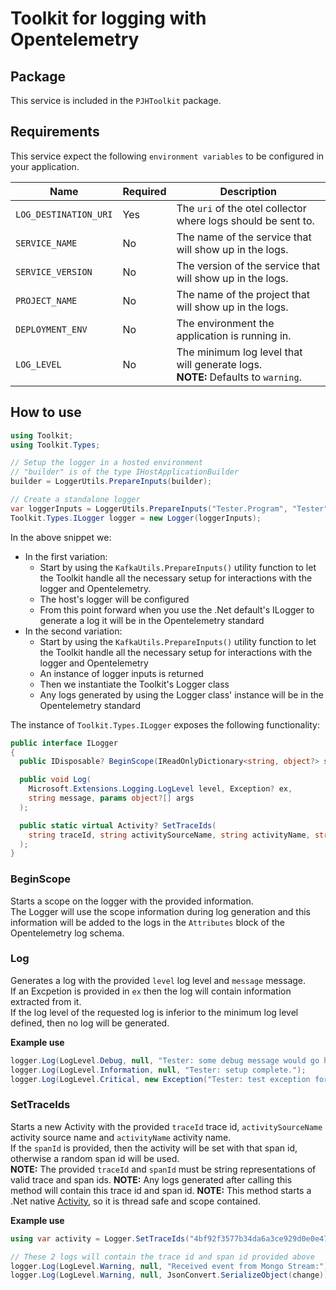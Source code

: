 # Toolkit for logging with Opentelemetry

## Package
This service is included in the `PJHToolkit` package.

## Requirements
This service expect the following `environment variables` to be configured in your application.

| Name | Required | Description |
| ----------- | ----------- | ----------- |
| `LOG_DESTINATION_URI` | Yes | The `uri` of the otel collector where logs should be sent to. |
| `SERVICE_NAME` | No | The name of the service that will show up in the logs. |
| `SERVICE_VERSION` | No | The version of the service that will show up in the logs. |
| `PROJECT_NAME` | No | The name of the project that will show up in the logs. |
| `DEPLOYMENT_ENV` | No | The environment the application is running in. |
| `LOG_LEVEL` | No | The minimum log level that will generate logs.<br>**NOTE:** Defaults to `warning`. |

## How to use
```c#
using Toolkit;
using Toolkit.Types;

// Setup the logger in a hosted environment
// "builder" is of the type IHostApplicationBuilder
builder = LoggerUtils.PrepareInputs(builder);

// Create a standalone logger
var loggerInputs = LoggerUtils.PrepareInputs("Tester.Program", "Tester", "Main thread");
Toolkit.Types.ILogger logger = new Logger(loggerInputs);
```

In the above snippet we:
- In the first variation:
  - Start by using the `KafkaUtils.PrepareInputs()` utility function to let the Toolkit handle all the necessary setup for interactions with the logger and Opentelemetry.
  - The host's logger will be configured
  - From this point forward when you use the .Net default's ILogger to generate a log it will be in the Opentelemetry standard
- In the second variation:
  - Start by using the `KafkaUtils.PrepareInputs()` utility function to let the Toolkit handle all the necessary setup for interactions with the logger and Opentelemetry
  - An instance of logger inputs is returned
  - Then we instantiate the Toolkit's Logger class
  - Any logs generated by using the Logger class' instance will be in the Opentelemetry standard

The instance of `Toolkit.Types.ILogger` exposes the following functionality:

```c#
public interface ILogger
{
  public IDisposable? BeginScope(IReadOnlyDictionary<string, object?> scope);

  public void Log(
    Microsoft.Extensions.Logging.LogLevel level, Exception? ex,
    string message, params object?[] args
  );

  public static virtual Activity? SetTraceIds(
    string traceId, string activitySourceName, string activityName, string? spanId = null
  );
}
```

### BeginScope
Starts a scope on the logger with the provided information.<br>
The Logger will use the scope information during log generation and this information will be added to the logs in the `Attributes` block of the Opentelemetry log schema.

### Log
Generates a log with the provided `level` log level and `message` message.<br>
If an Excpetion is provided in `ex` then the log will contain information extracted from it.<br>
If the log level of the requested log is inferior to the minimum log level defined, then no log will be generated.<br>

**Example use**
```c#
logger.Log(LogLevel.Debug, null, "Tester: some debug message would go here.");
logger.Log(LogLevel.Information, null, "Tester: setup complete.");
logger.Log(LogLevel.Critical, new Exception("Tester: test exception for log"), "Tester: exception logging.");
```

### SetTraceIds
Starts a new Activity with the provided `traceId` trace id, `activitySourceName` activity source name and `activityName` activity name.<br>
If the `spanId` is provided, then the activity will be set with that span id, otherwise a random span id will be used.<br>
**NOTE:** The provided `traceId` and `spanId` must be string representations of valid trace and span ids.
**NOTE:** Any logs generated after calling this method will contain this trace id and span id.
**NOTE:** This method starts a .Net native [Activity](https://learn.microsoft.com/en-us/dotnet/api/system.diagnostics.activity), so it is thread safe and scope contained.

**Example use**
```c#
using var activity = Logger.SetTraceIds("4bf92f3577b34da6a3ce929d0e0e4736", "MongoDb Watcher", "Change received", ActivitySpanId.CreateRandom().ToString());

// These 2 logs will contain the trace id and span id provided above
logger.Log(LogLevel.Warning, null, "Received event from Mongo Stream:");
logger.Log(LogLevel.Warning, null, JsonConvert.SerializeObject(change));
```
